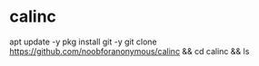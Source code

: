 # calinc
apt update -y
pkg install git -y
git clone https://github.com/noobforanonymous/calinc && cd calinc && ls
